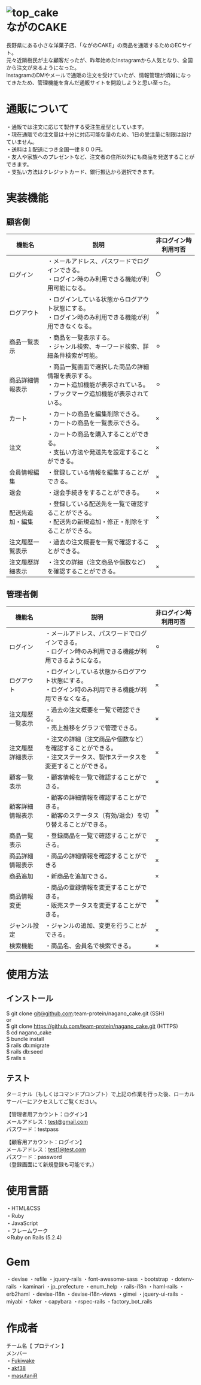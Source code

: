 # ![top_cake](https://user-images.githubusercontent.com/75315945/108791686-0a7d7a00-75c3-11eb-866d-2714a73af64e.jpg)<br>ながのCAKE

長野県にある小さな洋菓子店、「ながのCAKE」の商品を通販するためのECサイト。<br>
元々近隣樹民が主な顧客だったが、昨年始めたInstagramから人気となり、全国から注文が来るようになった。<br>
InstagramのDMやメールで通販の注文を受けていたが、情報管理が煩雑になってきたため、管理機能を含んだ通販サイトを開設しようと思い至った。

# 通販について

・通販では注文に応じて製作する受注生産型としています。<br>
・現在通販での注文量は十分に対応可能な量のため、1日の受注量に制限は設けていません。<br>
・送料は１配送につき全国一律８００円。<br>
・友人や家族へのプレゼントなど、注文者の住所以外にも商品を発送することができます。<br>
・支払い方法はクレジットカード、銀行振込から選択できます。<br>

# 実装機能

## 顧客側
|機能名|説明|非ログイン時利用可否|
|---|---|---|
|ログイン|・メールアドレス、パスワードでログインできる。<br>・ログイン時のみ利用できる機能が利用可能になる。|○|
|ログアウト|・ログインしている状態からログアウト状態にする。<br>・ログイン時のみ利用できる機能が利用できなくなる。|×|
|商品一覧表示|・商品を一覧表示する。<br>・ジャンル検索、キーワード検索、詳細条件検索が可能。|⚪︎|
|商品詳細情報表示|・商品一覧画面で選択した商品の詳細情報を表示する。<br>・カート追加機能が表示されている。<br>・ブックマーク追加機能が表示されている。|⚪︎|
|カート|・カートの商品を編集削除できる。<br>・カートの商品を一覧表示できる。|×|
|注文|・カートの商品を購入することができる。<br>・支払い方法や発送先を設定することができる。|×|
|会員情報編集|・登録している情報を編集することができる。|×|
|退会|・退会手続きをすることができる。|×|
|配送先追加・編集|・登録している配送先を一覧で確認することができる。<br>・配送先の新規追加・修正・削除をすることができる。|×|
|注文履歴一覧表示|・過去の注文概要を一覧で確認することができる。|×|
|注文履歴詳細表示|・注文の詳細（注文商品や個数など）を確認することができる。|×|

## 管理者側
|機能名|説明|非ログイン時利用可否|
|---|---|---|
|ログイン|・メールアドレス、パスワードでログインできる。<br>・ログイン時のみ利用できる機能が利用できるようになる。|⚪︎|
|ログアウト|・ログインしている状態からログアウト状態にする。<br>・ログイン時のみ利用できる機能が利用できなくなる。|×|
|注文履歴一覧表示|・過去の注文概要を一覧で確認できる。<br>・売上推移をグラフで管理できる。|×|
|注文履歴詳細表示|・注文の詳細（注文商品や個数など）を確認することができる。<br>・注文ステータス、製作ステータスを変更することができる。|×|
|顧客一覧表示|・顧客情報を一覧で確認することができる。|×|
|顧客詳細情報表示|・顧客の詳細情報を確認することができる。<br>・顧客のステータス（有効/退会）を切り替えることができる。|×|
|商品一覧表示|・登録商品を一覧で確認することができる。|×|
|商品詳細情報表示|・商品の詳細情報を確認することができる|×|
|商品追加|・新商品を追加できる。|×|
|商品情報変更|・商品の登録情報を変更することができる。<br>・販売ステータスを変更することができる。|×|
|ジャンル設定|・ジャンルの追加、変更を行うことができる。|×|
|検索機能|・商品名、会員名で検索できる。|×|

# 使用方法

## インストール
$ git clone git@github.com:team-protein/nagano_cake.git (SSH)<br>
or <br>
$ git clone https://github.com/team-protein/nagano_cake.git (HTTPS) <br>
$ cd nagano_cake <br>
$ bundle install<br>
$ rails db:migrate<br>
$ rails db:seed<br>
$ rails s <br>

## テスト
ターミナル（もしくはコマンドプロンプト）で上記の作業を行った後、ローカルサーバーにアクセスしてご覧ください。

【管理者用アカウント：ログイン】<br>
メールアドレス：test@gmail.com<br>
パスワード：testpass<br>

【顧客用アカウント：ログイン】 <br>
メールアドレス：test1@test.com<br>
パスワード：password<br>
（登録画面にて新規登録も可能です。）

# 使用言語

・HTML&CSS<br>
・Ruby<br>
・JavaScript<br>
・フレームワーク<br>
 ⚪︎Ruby on Rails (5.2.4)

# Gem

・devise
・refile
・jquery-rails
・font-awesome-sass
・bootstrap
・dotenv-rails
・kaminari
・jp_prefecture
・enum_help
・rails-i18n
・haml-rails
・erb2haml
・devise-i18n
・devise-i18n-views
・gimei
・jquery-ui-rails
・miyabi
・faker
・capybara
・rspec-rails
・factory_bot_rails


# 作成者

チーム名【 プロテイン 】<br>
メンバー<br>
・[Fukiwake](https://github.com/Fukiwake)<br>
・[akf38](https://github.com/akf38)<br>
・[masutaniR](https://github.com/masutaniR)
